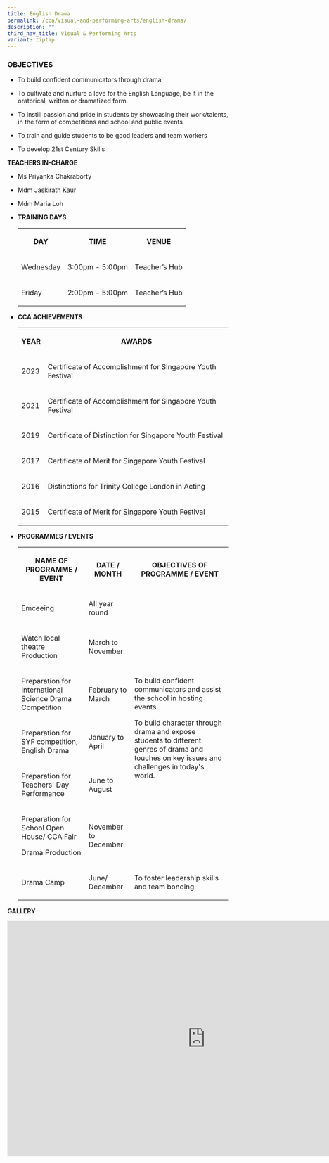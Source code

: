 ```yaml
---
title: English Drama
permalink: /cca/visual-and-performing-arts/english-drama/
description: ""
third_nav_title: Visual & Performing Arts
variant: tiptap
---
```

<h3>OBJECTIVES</h3>
<ul>
<li>
<p>To build confident communicators through drama</p>
</li>
<li>
<p>To cultivate and nurture a love for the English Language, be it in the
oratorical, written or dramatized form</p>
</li>
<li>
<p>To instill passion and pride in students by showcasing their work/talents,
in the form of competitions and school and public events</p>
</li>
<li>
<p>To train and guide students to be good leaders and team workers</p>
</li>
<li>
<p>To develop 21st Century Skills</p>
</li>
</ul>
<p><strong>TEACHERS IN-CHARGE</strong>
</p>
<ul data-tight="true" class="tight">
<li>
<p>Ms Priyanka Chakraborty</p>
</li>
<li>
<p>Mdm Jaskirath Kaur</p>
</li>
<li>
<p>Mdm Maria Loh</p>
</li>
</ul>
<p></p>
<ul>
<li>
<p><strong>TRAINING DAYS</strong>
</p>
<p></p>
<table style="minWidth: 75px">
<colgroup>
<col>
<col>
<col>
</colgroup>
<tbody>
<tr>
<th rowspan="1" colspan="1">
<p>DAY</p>
</th>
<th rowspan="1" colspan="1">
<p>TIME</p>
</th>
<th rowspan="1" colspan="1">
<p>VENUE</p>
</th>
</tr>
<tr>
<td rowspan="1" colspan="1">
<p>Wednesday</p>
</td>
<td rowspan="1" colspan="1">
<p>3:00pm - 5:00pm</p>
</td>
<td rowspan="1" colspan="1">
<p>Teacher’s Hub</p>
</td>
</tr>
<tr>
<td rowspan="1" colspan="1">
<p>Friday</p>
</td>
<td rowspan="1" colspan="1">
<p>2:00pm - 5:00pm</p>
</td>
<td rowspan="1" colspan="1">
<p>Teacher’s Hub</p>
</td>
</tr>
</tbody>
</table>
</li>
<li>
<p><strong>CCA ACHIEVEMENTS</strong>
</p>
<p></p>
<table style="minWidth: 50px">
<colgroup>
<col>
<col>
</colgroup>
<tbody>
<tr>
<th rowspan="1" colspan="1">
<p>YEAR</p>
</th>
<th rowspan="1" colspan="1">
<p>AWARDS
<br>
</p>
</th>
</tr>
<tr>
<td rowspan="1" colspan="1">
<p>2023</p>
</td>
<td rowspan="1" colspan="1">
<p>Certificate of Accomplishment for Singapore Youth Festival</p>
</td>
</tr>
<tr>
<td rowspan="1" colspan="1">
<p>2021</p>
</td>
<td rowspan="1" colspan="1">
<p>Certificate of Accomplishment for Singapore Youth Festival</p>
</td>
</tr>
<tr>
<td rowspan="1" colspan="1">
<p>2019</p>
</td>
<td rowspan="1" colspan="1">
<p>Certificate of Distinction for Singapore Youth Festival</p>
</td>
</tr>
<tr>
<td rowspan="1" colspan="1">
<p>2017</p>
</td>
<td rowspan="1" colspan="1">
<p>Certificate of Merit for Singapore Youth Festival</p>
</td>
</tr>
<tr>
<td rowspan="1" colspan="1">
<p>2016</p>
</td>
<td rowspan="1" colspan="1">
<p>Distinctions for Trinity College London in Acting
<br>
</p>
</td>
</tr>
<tr>
<td rowspan="1" colspan="1">
<p>2015</p>
</td>
<td rowspan="1" colspan="1">
<p>Certificate of Merit for Singapore Youth Festival</p>
</td>
</tr>
</tbody>
</table>
</li>
<li>
<p><strong>PROGRAMMES / EVENTS</strong>
</p>
<p></p>
<table style="minWidth: 75px">
<colgroup>
<col>
<col>
<col>
</colgroup>
<tbody>
<tr>
<th rowspan="1" colspan="1">
<p>NAME OF PROGRAMME / EVENT</p>
</th>
<th rowspan="1" colspan="1">
<p>DATE / MONTH</p>
</th>
<th rowspan="1" colspan="1">
<p>OBJECTIVES OF PROGRAMME / EVENT</p>
</th>
</tr>
<tr>
<td rowspan="1" colspan="1">
<p>Emceeing</p>
</td>
<td rowspan="1" colspan="1">
<p>All year round</p>
</td>
<td rowspan="6" colspan="1">
<p>To build confident communicators and assist the school in hosting events.</p>
<p>To build character through drama and expose students to different genres
of drama and touches on key issues and challenges in today's world.</p>
</td>
</tr>
<tr>
<td rowspan="1" colspan="1">
<p>Watch local theatre Production</p>
</td>
<td rowspan="1" colspan="1">
<p>March to November</p>
</td>
</tr>
<tr>
<td rowspan="1" colspan="1">
<p>Preparation for International Science Drama Competition</p>
</td>
<td rowspan="1" colspan="1">
<p>February to March</p>
</td>
</tr>
<tr>
<td rowspan="1" colspan="1">
<p>Preparation for SYF competition, English Drama</p>
</td>
<td rowspan="1" colspan="1">
<p>January to April</p>
</td>
</tr>
<tr>
<td rowspan="1" colspan="1">
<p>Preparation for Teachers' Day Performance</p>
</td>
<td rowspan="1" colspan="1">
<p>June to August</p>
</td>
</tr>
<tr>
<td rowspan="1" colspan="1">
<p>Preparation for School Open House/ CCA Fair
<br>
</p>
<p>Drama Production</p>
</td>
<td rowspan="1" colspan="1">
<p>November to December</p>
</td>
</tr>
<tr>
<td rowspan="1" colspan="1">
<p>Drama Camp</p>
</td>
<td rowspan="1" colspan="1">
<p>June/ December</p>
</td>
<td rowspan="1" colspan="1">
<p>To foster leadership skills and team bonding.</p>
</td>
</tr>
</tbody>
</table>
</li>
</ul>
<p></p>
<p><strong>GALLERY</strong>
</p>
<div class="iframe-wrapper">
<iframe height="535" width="900" allowfullscreen="true" frameborder="0" src="https://docs.google.com/presentation/d/e/2PACX-1vREaWTvuRenUex7RRwMztUKwOxeqXBuDucNNJqTHDsOnge9z5BYry-fTpLaWizNFEFzN7mKt5JMzTfy/embed?start=false&amp;loop=false&amp;delayms=3000"></iframe>
</div>
<p></p>